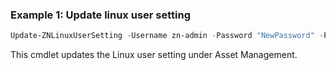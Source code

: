 ### Example 1: Update linux user setting
```powershell
Update-ZNLinuxUserSetting -Username zn-admin -Password "NewPassword" -PrivateKey "Key"

```

This cmdlet updates the Linux user setting under Asset Management.
